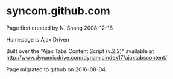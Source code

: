 # syncom.github.com

Page first created by N. Shang 2008-12-18

Homepage is Ajax Driven

Built over the "Ajax Tabs Content Script (v.2.2)" available at http://www.dynamicdrive.com/dynamicindex17/ajaxtabscontent/

Page migrated to github on 2016-08-04.


